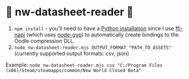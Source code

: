 # 📄 nw-datasheet-reader 📄

1. `npm install` - you'll need to have a [Python installation](https://www.python.org/downloads/) since I use [ffi-napi](https://www.npmjs.com/package/ffi-napi) (which uses [node-gyp](https://github.com/nodejs/node-gyp)) to automatically create bindings to the Oodle compression DLL.
2. `node nw-datasheet-reader.mjs OUTPUT_FORMAT "PATH_TO_ASSETS"` (currently supported output formats: csv, json)

Example: `node nw-datasheet-reader.mjs csv "C:/Program Files (x86)/Steam/steamapps/common/New World Closed Beta"`
